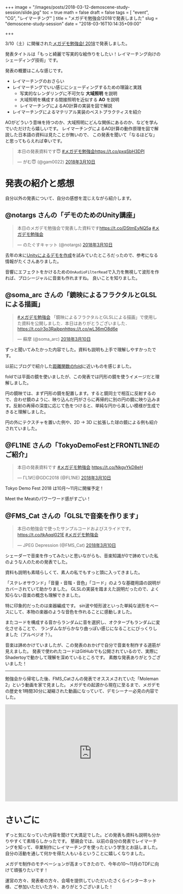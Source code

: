 +++
image = "/images/posts/2018-03-12-demoscene-study-session/slide.jpg"
toc = true
math = false
draft = false
tags = [
"event", "CG", "レイマーチング"
]
title = "メガデモ勉強会!2018で発表しました"
slug = "demoscene-study-session"
date = "2018-03-16T10:14:35+09:00"

+++

3/10（土）に開催された[メガデモ勉強会! 2018](https://atnd.org/events/93843)で発表しました。

発表タイトルは「もっと綺麗で写実的な絵作りをしたい！レイマーチング向けのシェーディング技術」です。

発表の概要はこんな感じです。

- レイマーチングのおさらい
- レイマーチングでいい感じにシェーディングするための理論と実践
    - 写実的なレンダリングに不可欠な **大域照明** を説明
    - 大域照明を構成する間接照明を近似する **AO** を説明
    - レイマーチングによるAO計算の実装を図で解説
- レイマーチングによるマテリアル実装のベストプラクティスを紹介

AOがどういう意味を持つのか、大域照明にどんな関係にあるのか、などを学んでいただけたら嬉しいです。
レイマーチングによるAO計算の動作原理を図で解説した日本語の資料は見たことが無いので、
この発表を聞いて「なるほどな」と思ってもらえれば幸いです。

<script async class="speakerdeck-embed" data-id="74ea75d0686849238368f73150a7adba" data-ratio="1.33333333333333" src="//speakerdeck.com/assets/embed.js"></script>

<!--more-->

<blockquote class="twitter-tweet" data-lang="ja"><p lang="ja" dir="ltr">本日の発表資料です😇 <a href="https://twitter.com/hashtag/%E3%83%A1%E3%82%AC%E3%83%87%E3%83%A2%E5%8B%89%E5%BC%B7%E4%BC%9A?src=hash&amp;ref_src=twsrc%5Etfw">#メガデモ勉強会</a><a href="https://t.co/pxqSbH3DPl">https://t.co/pxqSbH3DPl</a></p>&mdash; がむ😇 (@gam0022) <a href="https://twitter.com/gam0022/status/972340970892111874?ref_src=twsrc%5Etfw">2018年3月10日</a></blockquote>
<script async src="https://platform.twitter.com/widgets.js" charset="utf-8"></script>


# 発表の紹介と感想

自分以外の発表について、自分の感想を混じえながら紹介します。

## @notargs さんの「デモのためのUnity講座」

<blockquote class="twitter-tweet" data-lang="ja"><p lang="ja" dir="ltr">本日のメガデモ勉強会で発表した資料です<a href="https://t.co/DStmEyNQ5a">https://t.co/DStmEyNQ5a</a> <a href="https://twitter.com/hashtag/%E3%83%A1%E3%82%AC%E3%83%87%E3%83%A2%E5%8B%89%E5%BC%B7%E4%BC%9A?src=hash&amp;ref_src=twsrc%5Etfw">#メガデモ勉強会</a></p>&mdash; のたぐすキャット (@notargs) <a href="https://twitter.com/notargs/status/972345507111616512?ref_src=twsrc%5Etfw">2018年3月10日</a></blockquote>
<script async src="https://platform.twitter.com/widgets.js" charset="utf-8"></script>

去年の末に[Unityによるデモを作成](/blog/2017/12/25/unity-demoscene/)を試みていたところだったので、参考になる情報がたくさんありました。

音響にエフェクトをかけるための`OnAudioFilterRead`で入力を無視して波形を作れば、プロシージャルに音楽も作れますね。
良いことを知りました。

## @soma_arc さんの「鏡映によるフラクタルとGLSLによる描画」

<blockquote class="twitter-tweet" data-lang="ja"><p lang="ja" dir="ltr"><a href="https://twitter.com/hashtag/%E3%83%A1%E3%82%AC%E3%83%87%E3%83%A2%E5%8B%89%E5%BC%B7%E4%BC%9A?src=hash&amp;ref_src=twsrc%5Etfw">#メガデモ勉強会</a> 「鏡映によるフラクタルとGLSLによる描画」で使用した資料を公開しました．本日はありがとうございました．<a href="https://t.co/r3o3Rajbpn">https://t.co/r3o3Rajbpn</a><a href="https://t.co/wL36mO8d6e">https://t.co/wL36mO8d6e</a></p>&mdash; 蘇摩 (@soma_arc) <a href="https://twitter.com/soma_arc/status/972426826772434945?ref_src=twsrc%5Etfw">2018年3月10日</a></blockquote>
<script async src="https://platform.twitter.com/widgets.js" charset="utf-8"></script>

ずっと聞いてみたかった内容でした。資料も説明も上手で理解しやすかったです。

以前にブログで紹介した[距離関数のfold](/blog/2017/03/02/raymarching-fold/)に近いものを感じました。

foldでは平面の鏡を使いましたが、この発表では円形の鏡を使うイメージだと理解しました。

円の鏡映では、まず円形の鏡を配置します。すると鏡同士で相互に反射するので、合わせ鏡のように、映り込んだ円がさらに再帰的に別の円の鏡に映り込みます。反射の再帰の深度に応じて色をつけると、単純な円から美しい模様が生成できると理解しました。

円の外にテクスチャを置いた例や、2D -> 3D に拡張した球の鏡による例も紹介されていました。

## @FL1NE	さんの「TokyoDemoFestとFRONTL1NEのご紹介」

<blockquote class="twitter-tweet" data-lang="ja"><p lang="ja" dir="ltr">本日の発表資料です <a href="https://twitter.com/hashtag/%E3%83%A1%E3%82%AC%E3%83%87%E3%83%A2%E5%8B%89%E5%BC%B7%E4%BC%9A?src=hash&amp;ref_src=twsrc%5Etfw">#メガデモ勉強会</a> <a href="https://t.co/NkgvYkD8eH">https://t.co/NkgvYkD8eH</a></p>&mdash; ΓL1ИΞ@GDC2018 (@FL1NE) <a href="https://twitter.com/FL1NE/status/972377117815009280?ref_src=twsrc%5Etfw">2018年3月10日</a></blockquote>
<script async src="https://platform.twitter.com/widgets.js" charset="utf-8"></script>

Tokyo Demo Fest 2018 は10月〜11月に開催予定！

Meet the Meatのパワーワード感がすごい！

## @FMS_Cat さんの「GLSLで音楽を作ります」

<blockquote class="twitter-tweet" data-lang="ja"><p lang="ja" dir="ltr">本日の勉強会で使ったサンプルコードおよびスライドです。 <a href="https://t.co/tkAqql021E">https://t.co/tkAqql021E</a> <a href="https://twitter.com/hashtag/%E3%83%A1%E3%82%AC%E3%83%87%E3%83%A2%E5%8B%89%E5%BC%B7%E4%BC%9A?src=hash&amp;ref_src=twsrc%5Etfw">#メガデモ勉強会</a></p>&mdash; JPEG Depression (@FMS_Cat) <a href="https://twitter.com/FMS_Cat/status/972495648883752960?ref_src=twsrc%5Etfw">2018年3月10日</a></blockquote>
<script async src="https://platform.twitter.com/widgets.js" charset="utf-8"></script>

シェーダーで音楽を作ってみたいと思いながらも、音楽知識が0で諦めていた私のような人のための発表でした。

資料も説明も素晴らしくて、素人の私でもすっと頭に入ってきました。

「ステレオサウンド」「音量・音階・音色」「コード」のような基礎用語の説明がカバーされていて助かりました。
GLSLの実装を踏まえた説明だったので、よく知らない音楽の概念も理解できました。

特に印象的だったのは楽器編成です。
sin波や矩形波といった単純な波形をベースにして、本物の楽器のような音色を作れることに感動しました。

またコードを構成する音からランダムに音を選択し、オクターブもランダムに変化させることで、
ランダムながらかなり曲っぽい感じになることにびっくりしました（アルペジオ？）。

音楽は諦めかけていましたが、この発表のおかげで自分で音楽を制作する道筋が見えました。
発表で使われたコードはGitHubでも公開されているので、実際にShadertoyで動かして理解を深めているところです。
素敵な発表ありがとうございました！

---

勉強会から帰宅した後、FMS_Catさんの発表でオススメされていた「Moleman 2」という動画を家で見ました。
メガデモの起源から現在に至るまで、メガデモの歴史を1時間30分に凝縮された動画になっていて、デモシーナー必見の内容でした。

<iframe width="560" height="315" src="https://www.youtube.com/embed/iRkZcTg1JWU" frameborder="0" allow="autoplay; encrypted-media" allowfullscreen></iframe>

# さいごに

ずっと気になっていた内容を聞けて大満足でした。どの発表も資料も説明も分かりやすくて素晴らしかったです。
懇親会では、以前の自分の発表でレイマーチングを知って、卒業制作にレイマーチングを使ったという学生とお話しました。
自分の活動を通して何かを得た人もいるということに嬉しくなりました。

メガデモ制作のモチベーションが高まってきたので、今年の10〜11月のTDFに向けて頑張りたいです！

運営の方々、発表者の方々、会場を提供していただいたさくらインターネット様、ご参加いただいた方々、ありがとうございました！
